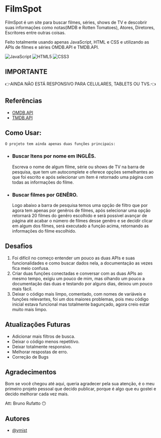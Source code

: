 # FilmSpot

FilmSpot é um site para buscar filmes, séries, shows de TV e descobrir suas informações como notas(IMDB e Rotten Tomatoes), Atores, Diretores, Escritores entre outras coisas.

Feito totalmente usando apenas JavaScript, HTML e CSS e utilizando as APIs de filmes e séries OMDB.API e TMDB.API.

![JavaScript](https://img.shields.io/badge/javascript-%23323330.svg?style=for-the-badge&logo=javascript&logoColor=%23F7DF1E)
![HTML5](https://img.shields.io/badge/html5-%23E34F26.svg?style=for-the-badge&logo=html5&logoColor=white)
![CSS3](https://img.shields.io/badge/css3-%231572B6.svg?style=for-the-badge&logo=css3&logoColor=white)
## IMPORTANTE

👉AINDA NÃO ESTÁ RESPONSIVO PARA CELULARES, TABLETS OU TVS.👈

## Referências

-   [OMDB.API](http://www.omdbapi.com/)
-   [TMDB.API](https://developer.themoviedb.org/docs/getting-started)

## Como Usar:

    O projeto tem ainda apenas duas funções principais:

-   ### Buscar Itens por nome em **INGLÊS**.
    Escreva o nome de algum filme, série ou shows de TV na barra de pesquisa, que tem um autocomplete e oferece opções semelhantes ao que foi escrito e após selecionar um item é retornado uma página com todas as informações do filme.
-   ### Buscar filmes por **GENÊRO**.
    Logo abaixo a barra de pesquisa temos uma opção de filtro que por agora tem apenas por genêros de filmes, após selecionar uma opção retornará 20 filmes do genêro escolhido e será possivel avançar de página até acabar o número de filmes desse genêro e se decidir clicar em algum dos filmes, será executado a função acima, retornando as informações do filme escolhido.

## Desafios

1. Foi difícil no começo entender um pouco as duas APIs e suas funcionalidades e como buscar dados nela, a documentação as vezes fica meio confusa.
2. Criar duas funções conectadas e conversar com as duas APIs ao mesmo tempo, exigiu um pouco de mim, mas olhando um pouco a documentação das duas e testando por alguns dias, deixou um pouco mais fácil.
3. Deixar o código mais limpo, comentado, com nomes de variáveis e funções relevantes, foi um dos maiores problemas, pois meu código inicial estava funcional mas totalmente bagunçado, agora creio estar muito mais limpo.

## Atualizações Futuras

-   Adicionar mais filtros de busca.
-   Deixar o código menos repetitivo.
-   Deixar totalmente responsivo.
-   Melhorar respostas de erro.
-   Correção de Bugs

## Agradecimentos

Bom se você chegou até aqui, queria agradecer pela sua atenção, é o meu primeiro projeto pessoal que decido publicar, porque é algo que eu gostei e decido melhorar cada vez mais.

Att: Bruno Rufatto 😶

## Autores

-   [@ymist](https://www.github.com/ymist)

